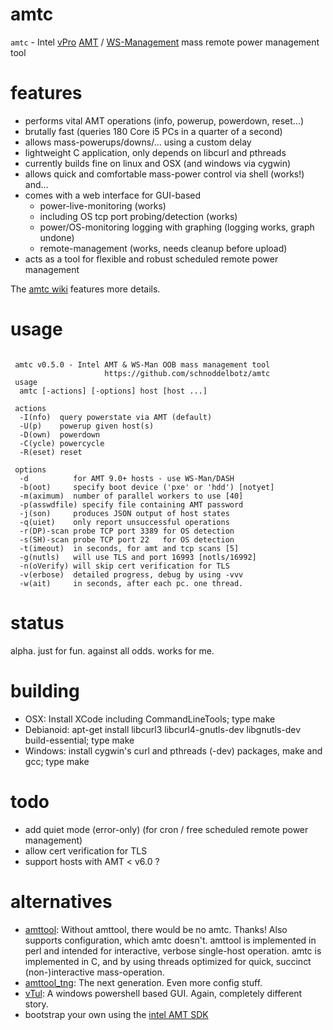 amtc
====

`amtc` - Intel [vPro](http://de.wikipedia.org/wiki/Intel_vPro) [AMT](http://en.wikipedia.org/wiki/Intel_Active_Management_Technology) / [WS-Management](http://en.wikipedia.org/wiki/WS-Management) mass remote power management tool

features
========

* performs vital AMT operations (info, powerup, powerdown, reset...)
* brutally fast (queries 180 Core i5 PCs in a quarter of a second)
* allows mass-powerups/downs/... using a custom delay
* lightweight C application, only depends on libcurl and pthreads
* currently builds fine on linux and OSX (and windows via cygwin)
* allows quick and comfortable mass-power control via shell (works!) and...
* comes with a web interface for GUI-based
  * power-live-monitoring (works)
  * including OS tcp port probing/detection (works)
  * power/OS-monitoring logging with graphing (logging works, graph undone)
  * remote-management (works, needs cleanup before upload)
* acts as a tool for flexible and robust scheduled remote power management

The [amtc wiki](https://github.com/schnoddelbotz/amtc/wiki) features more details.

usage
=====

```

 amtc v0.5.0 - Intel AMT & WS-Man OOB mass management tool
                     https://github.com/schnoddelbotz/amtc
 usage
  amtc [-actions] [-options] host [host ...]

 actions
  -I(nfo)  query powerstate via AMT (default)
  -U(p)    powerup given host(s)
  -D(own)  powerdown
  -C(ycle) powercycle
  -R(eset) reset

 options
  -d          for AMT 9.0+ hosts - use WS-Man/DASH
  -b(oot)     specify boot device ('pxe' or 'hdd') [notyet]
  -m(aximum)  number of parallel workers to use [40]
  -p(asswdfile) specify file containing AMT password
  -j(son)     produces JSON output of host states
  -q(uiet)    only report unsuccessful operations
  -r(DP)-scan probe TCP port 3389 for OS detection
  -s(SH)-scan probe TCP port 22   for OS detection
  -t(imeout)  in seconds, for amt and tcp scans [5]
  -g(nutls)   will use TLS and port 16993 [notls/16992]
  -n(oVerify) will skip cert verification for TLS
  -v(erbose)  detailed progress, debug by using -vvv
  -w(ait)     in seconds, after each pc. one thread.

```

status
======
alpha. just for fun. against all odds. works for me.

building
========
+ OSX: Install XCode including CommandLineTools; type make
+ Debianoid: apt-get install libcurl3 libcurl4-gnutls-dev libgnutls-dev build-essential; type make
+ Windows: install cygwin's curl and pthreads (-dev) packages, make and gcc; type make

todo
====
+ add quiet mode (error-only) (for cron / free scheduled remote power management)
+ allow cert verification for TLS
+ support hosts with AMT < v6.0 ?

alternatives
============
- [amttool](http://www.kraxel.org/cgit/amtterm/tree/amttool):
  Without amttool, there would be no amtc. Thanks! Also supports configuration, which amtc doesn't.
  amttool is implemented in perl and intended for interactive, verbose single-host operation.
  amtc is implemented in C, and by using threads optimized for quick, succinct (non-)interactive mass-operation.
- [amttool_tng](http://sourceforge.net/projects/amttool-tng):
  The next generation. Even more config stuff.
- [vTul](https://github.com/Tulpep/vTul):
  A windows powershell based GUI. Again, completely different story.
- bootstrap your own using the [intel AMT SDK](http://software.intel.com/sites/manageability/AMT_Implementation_and_Reference_Guide)
